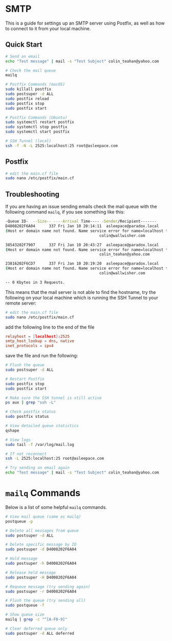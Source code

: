 # SMTP

This is a guide for settings up an SMTP server using Postfix, as well as how to connect to it from your local machine.

## Quick Start

```bash
# Send an email
echo "Test message" | mail -s "Test Subject" colin_teahan@yahoo.com

# Check the mail queue
mailq

# Postfix Commands (macOS)
sudo killall postfix
sudo postsuper -d ALL
sudo postfix reload
sudo postfix stop
sudo postfix start

# Postfix Commands (Ubuntu)
sudo systemctl restart postfix
sudo systemctl stop postfix
sudo systemctl start postfix

# SSH Tunnel (local)
ssh -f -N -L 2525:localhost:25 root@asleepace.com
```

## Postfix

```bash
# edit the main.cf file
sudo nano /etc/postfix/main.cf
```

## Troubleshooting

If you are having an issue sending emails check the mail queue with the following command `mailq`, if you see something like this:

```bash
-Queue ID-  --Size-- ----Arrival Time---- -Sender/Recipient-------
D4008202F6A04      337 Fri Jan 10 20:14:11  asleepace@paradox.local
(Host or domain name not found. Name service error for name=localhost type=AAAA: Host not found)
                                         colin@wallwisher.com

38543202F7907      337 Fri Jan 10 20:43:27  asleepace@paradox.local
(Host or domain name not found. Name service error for name=localhost type=AAAA: Host not found)
                                         colin_teahan@yahoo.com

23816202F6CD7      337 Fri Jan 10 20:19:20  asleepace@paradox.local
(Host or domain name not found. Name service error for name=localhost type=AAAA: Host not found)
                                         colin@wallwisher.com

-- 0 Kbytes in 3 Requests.
```

This means that the mail server is not able to find the hostname, try the following on your local machine which is running the SSH Tunnel to your remote server:

```bash
# edit the main.cf file
sudo nano /etc/postfix/main.cf
```

add the following line to the end of the file

```conf
relayhost = [localhost]:2525
smtp_host_lookup = dns, native
inet_protocols = ipv4
```

save the file and run the following:

```bash
# Flush the queue
sudo postsuper -d ALL

# Restart Postfix
sudo postfix stop
sudo postfix start

# Make sure the SSH tunnel is still active
ps aux | grep "ssh -L"

# Check postfix status
sudo postfix status

# View detailed queue statistics
qshape

# View logs
sudo tail -f /var/log/mail.log

# If not reconnect
ssh -L 2525:localhost:25 root@asleepace.com

# Try sending an email again
echo "Test message" | mail -s "Test Subject" colin_teahan@yahoo.com
```

# `mailq` Commands

Below is a list of some helpful `mailq` commands.

```bash
# View mail queue (same as mailq)
postqueue -p

# Delete all messages from queue
sudo postsuper -d ALL

# Delete specific message by ID
sudo postsuper -d D4008202F6A04

# Hold message
sudo postsuper -h D4008202F6A04

# Release held message
sudo postsuper -H D4008202F6A04

# Requeue message (try sending again)
sudo postsuper -r D4008202F6A04

# Flush the queue (try sending all)
sudo postqueue -f

# Show queue size
mailq | grep -c "^[A-F0-9]"

# Clear deferred queue only
sudo postsuper -d ALL deferred
```